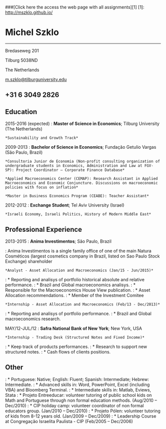 ﻿###[Click here the access the web page with all assignments][1]
[1]: http://mszklo.github.io/

Michel Szklo
============

-------------------
Bredaseweg 201

Tilburg 5038ND

The Netherlands

m.szklo@tilburguniversity.edu

+31 6 3049 2826                          
------------------- 

Education
---------

2015-2016 (expected)
:   **Master of Science in Economics**; Tilburg University (The Netherlands)

    *Sustainability and Growth Track*

2009-2013
:   **Bachelor of Science in Economics**; Fundação Getulio Vargas (São Paulo, Brazil)

    *Consultoria Junior de Economia (Non-profit consulting organization of undergraduate students in Economics, Administration and Law at FGV-SP): Project Coordinator – Corporate Finance Database*

    *Applied Macroeconomics Center (CEMAP): Research Assistant in Applied Macroeconomics and Economic Conjuncture. Discussions on macroeconomic policies with focus on inflation*

    *Master in Business Economics Program (CEABE): Teacher Assistant*

2012-2012
:   **Exchange Student**; Tel Aviv University (Israel)

    *Israeli Economy, Israeli Politics, History of Modern Middle East*


Professional Experience
----------

2013-2015
:   **Anima Investimentos**; São Paulo, Brazil

:  Anima Investimentos is a single family office of one of the main Natura Cosméticos (largest cosmetics company in Brazil, listed on Sao Paulo Stock Exchange) shareholder

    *Analyst - Asset Allocation and Macroeconomics (Jan/15 - Jun/2015)*

:  * Reporting and analisys of portfolio historical absolute and relative performance.
:  * Brazil and Global macroeconomics analisys.
:  * Responsible for the Macroeconomics House View publication.
:  * Asset Allocation recommendations.
:  * Member of the Investment Comitee

    *Internship - Asset Allocation and Macroeconomics (Feb/13 - Dec/2013)*

:  * Reporting and analisys of portfolio performance.
:  * Brazil and Global macroeconomics research.



MAY/12-JUL/12
:   **Safra National Bank of New York**; New York, USA

    *Internship - Trading Desk (Structured Notes and Fixed Income)*

:  * Keep track of products performances.
:  * Research to support new structured notes.
:  * Cash flows of clients positions.


Other
--------------------

:  * Portuguese: Native; English: Fluent; Spanish: Intermediate; Hebrew: Intermediate. 
:  * Advanced skills in: Word, PowerPoint, Excel (including VBA) and Bloomberg Terminal.
:  * Intermediate skills in: Matlab, Eviews, Stata
:  * Projeto Entreeducar: volunteer tutoring of public school kids on Math and Portuguese through non formal education methods. (Aug/2010 – Dec/2010)
:  * CIP holiday camp: volunteer coordinator of non formal educators group. (Jan/2010 – Dec/2010)
:  * Projeto Pólen: volunteer tutoring of kids from 8-12 years old. (Jan/2009 – Dec/2009)
:  * Leadership Course at Congregação Israelita Paulista - CIP (Feb/2005 – Dec/2006)


